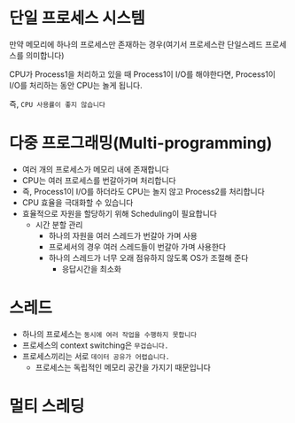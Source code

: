 # 단일 프로세스 시스템

만약 메모리에 하나의 프로세스만 존재하는 경우(여기서 프로세스란 단일스레드 프로세스를 의미합니다)

CPU가 Process1을 처리하고 있을 때 Process1이 I/O를 해야한다면, Process1이 I/O를 처리하는 동안 CPU는 놀게 됩니다.

즉, `CPU 사용률이 좋지 않습니다`

# 다중 프로그래밍(Multi-programming)

-   여러 개의 프로세스가 메모리 내에 존재합니다
-   CPU는 여러 프로세스를 번갈아가며 처리합니다
-   즉, Process1이 I/O를 하더라도 CPU는 놀지 않고 Process2를 처리합니다
-   CPU 효율을 극대화할 수 있습니다
-   효율적으로 자원을 할당하기 위해 Scheduling이 필요합니다
    -   시간 분할 관리
        -   하나의 자원을 여러 스레드가 번갈아 가며 사용
        -   프로세서의 경우 여러 스레드들이 번갈아 가며 사용한다
        -   하나의 스레드가 너무 오래 점유하지 않도록 OS가 조절해 준다
            -   응답시간을 최소화

# 스레드

-   하나의 프로세스는 `동시에 여러 작업을 수행하지 못합니다`
-   프로세스의 context switching은 `무겁습니다.`
-   프로세스끼리는 서로 `데이터 공유가 어렵습니다.`
    -   프로세스는 독립적인 메모리 공간을 가지기 때문입니다

# 멀티 스레딩